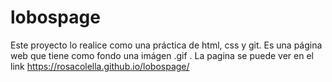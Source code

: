 # lobospage
Este proyecto lo realice como una  práctica de html, css y git.
Es una página web que tiene como fondo una imágen .gif .
La pagina se puede ver en el link https://rosacolella.github.io/lobospage/
